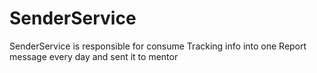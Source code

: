 # SenderService
SenderService is responsible for consume Tracking info into one Report message every day and sent it to mentor
